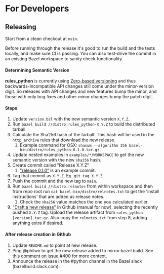 # For Developers

## Releasing

Start from a clean checkout at `main`.

Before running through the release it's good to run the build and the tests locally, and make sure CI is passing. You can
also test-drive the commit in an existing Bazel workspace to sanity check functionality.

#### Determining Semantic Version

**rules_python** is currently using [Zero-based versioning](https://0ver.org/) and thus backwards-incompatible API
changes still come under the minor-version digit. So releases with API changes and new features bump the minor, and
those with only bug fixes and other minor changes bump the patch digit.   

#### Steps 

1. Update `version.bzl` with the new semantic version `X.Y.Z`.
2. Run `bazel build //distro:rules_python-X.Y.Z` to build the distributed tarball.
3. Calculate the Sha256 hash of the tarball. This hash will be used in the `http_archive` rules that download the new release.
    1. Example command for OSX: `shasum --algorithm 256 bazel-bin/distro/rules_python-0.1.0.tar.gz`
4. Update nested examples in `examples/*/WORKSPACE` to get the new semantic version with the new `sha256` hash.
5. Create commit called "Release X.Y.Z"
    1. ["release 0.1.0"](https://github.com/bazelbuild/rules_python/commit/c8c79aae9aa1b61d199ad03d5fe06338febd0774) is an example commit.
6. Tag that commit as `X.Y.Z`. Eg. `git tag X.Y.Z`
7. Push the commit and the new tag to `main`.
8. Run `bazel build //distro:relnotes` from within workspace and then from repo root run `cat bazel-bin/distro/relnotes.txt` to get the 'install instructions' that are added as release notes.
    1. Check the `sha256` value matches the one you calculated earlier.
9. ["Draft a new release"](https://github.com/bazelbuild/rules_python/releases/new) in Github (manual for now), selecting the recently pushed `X.Y.Z` tag.
Upload the release artifact from `rules_python-[version].tar.gz`. Also copy the `relnotes.txt` from step 8, adding anything extra if desired.
    
#### After release creation in Github

1. Update `README.md` to point at new release.
2. Ping @philwo to get the new release added to mirror.bazel.build. See [this comment on issue #400](https://github.com/bazelbuild/rules_python/issues/400#issuecomment-779159530) for more context.
3. Announce the release in the #python channel in the Bazel slack (bazelbuild.slack.com). 
